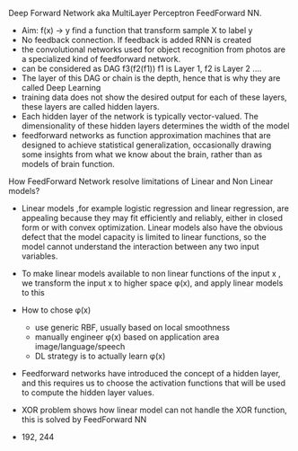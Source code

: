 Deep Forward Network aka MultiLayer Perceptron FeedForward NN.
* Aim: f(x) -> y find a function that transform sample X to label y
* No feedback connection. If feedback is added RNN is created
* the convolutional networks used for object recognition from photos are a specialized kind of feedforward network.
* can be considered as DAG f3(f2(f1)) f1 is Layer 1, f2 is Layer 2 ....
* The layer of this DAG or chain is the depth, hence that is why they are called Deep Learning
* training data does not show the desired output for each of these layers, these layers are called hidden layers.
* Each hidden layer of the network is typically vector-valued. The dimensionality of these hidden layers determines the width of the model
* feedforward networks as function approximation machines that are designed to achieve statistical generalization,
occasionally drawing some insights from what we know about the brain, rather than as models of brain function.

How FeedForward Network resolve limitations of Linear and Non Linear models?
* Linear models ,for example logistic regression and linear regression, are appealing because they may fit efficiently
and reliably, either in closed form or with convex optimization. Linear models also have the obvious defect that the model
capacity is limited to linear functions, so the model cannot understand the interaction between any two input variables.

* To make linear models available to non linear functions of the input x , we transform the input x to higher space  φ(x), and apply linear models to this
* How to chose φ(x) 
    * use generic RBF, usually based on local smoothness
    * manually engineer φ(x) based on application area image/language/speech
    * DL strategy is to actually learn φ(x)
* Feedforward networks have introduced the concept of a hidden layer, and this requires us to choose the activation functions that will
be used to compute the hidden layer values.
* XOR problem shows how linear model can not handle the XOR function, this is solved by FeedForward NN
* 192, 244